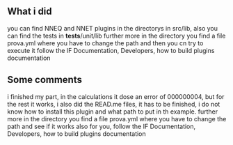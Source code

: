 ## What i did
you can find NNEQ and NNET plugins in the directorys in src/lib, also you can find the tests in __tests__/unit/lib
further more in the directory you find a file prova.yml where you have to change the path and then you cn try to execute it follow the IF Documentation, Developers, how to build plugins documentation

## Some comments 
i finished my part, in the calculations it dose an error of 000000004, but for the rest it works, i also did the READ.me files, it has to be finished, i do not know how to install this plugin and what path to put in th example.
further more in the directory you find a file prova.yml where you have to change the path and see if it works also for you, follow the IF Documentation, Developers, how to build plugins documentation